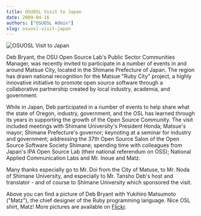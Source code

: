 ```yaml
---
title: OSUOSL Visit to Japan
date: 2009-04-16
authors: ["OSUOSL Admin"]
slug: osuosl-visit-japan
---
```


![OSUOSL Visit to Japan](/images/deb_matz_0.jpg#blog)

Deb Bryant, the OSU Open Source Lab's Public Sector Communities Manager, was
recently invited to participate in a number of events in and around Matsue City,
located in the Shimane Prefecture of Japan. The region has drawn national
recognition for the Matsue "Ruby City" project, a highly innovative initiative
to promote open source software through a collaborative partnership created by
local industry, academia, and government.

While in Japan, Deb participated in a number of events to help share what the
state of Oregon, industry, government, and the OSL has learned through its years
in supporting the growth of the Open Source Community. The visit included
meetings with Shimane University's President Honda; Matsue's mayor; Shimane
Prefecture's governor; keynoting at a seminar for industry and government;
addressing the 37th Open Source Salon of the Open Source Software Society
Shimane; spending time with colleagues from Japan's IPA Open Source Lab (their
national referendum on OSS); National Applied Communication Labs and Mr. Inoue
and Matz.

Many thanks especially go to Mr. Doi from the City of Matuse, to Mr. Noda of
Shimane University, and especially to Mr. Tansho Deb's host and translator - and
of course to Shimane University which sponsored the visit.

Above you can find a picture of Deb Bryant with Yukihiro Matsumoto ("Matz"), the
chief designer of the Ruby programming language. Nice OSL shirt, Matz! More
pictures are available on [Flickr](http://www.flickr.com/photos/58459279@N00/sets/72157615202768027/).
